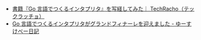 - [書籍『Go 言語でつくるインタプリタ』を写経してみた｜ TechRacho（テックラッチョ）](https://techracho.bpsinc.jp/hachi8833/2020_07_17/94101)
- [Go 言語でつくるインタプリタがグランドフィナーレを迎えました \- ゆーすけべー日記](https://yusukebe.com/posts/2020/writing-an-interpreter-in-go/)
